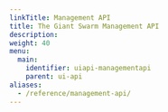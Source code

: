 ```yaml
---
linkTitle: Management API
title: The Giant Swarm Management API
description:
weight: 40
menu:
  main:
    identifier: uiapi-managementapi
    parent: ui-api
aliases:
  - /reference/management-api/
---
```

